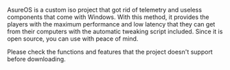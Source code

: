 AsureOS is a custom iso project that got rid of telemetry and useless components that come with Windows. With this method, it provides the players with the maximum performance and low latency that they can get from their computers with the automatic tweaking script included. Since it is open source, you can use with peace of mind.

Please check the functions and features that the project doesn't support before downloading.
